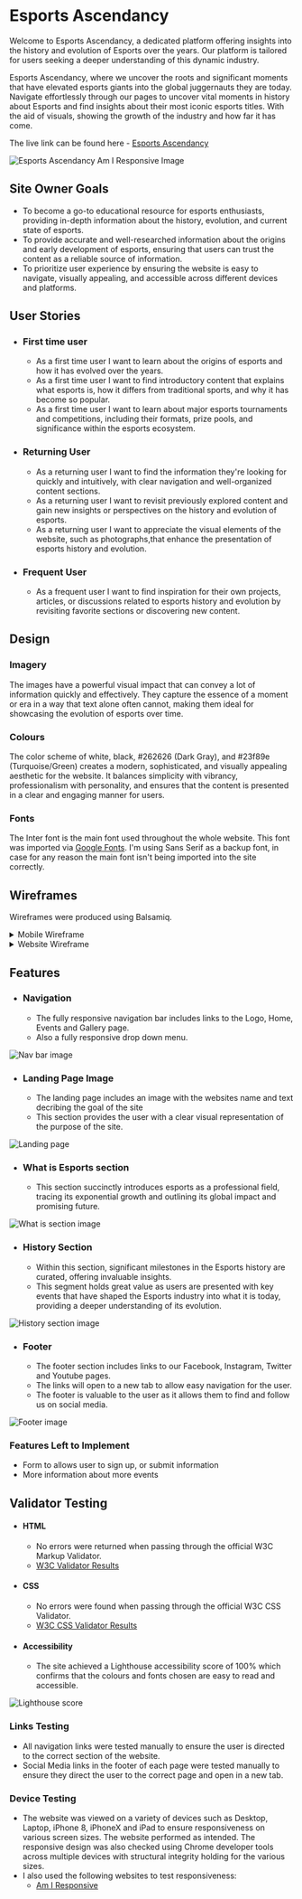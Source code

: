 # Esports Ascendancy

Welcome to Esports Ascendancy, a dedicated platform offering insights into the history and evolution of Esports over the years. Our platform is tailored for users seeking a deeper understanding of this dynamic industry.

Esports Ascendancy, where we uncover the roots and significant moments that have elevated esports giants into the global juggernauts they are today. Navigate effortlessly through our pages to uncover vital moments in history about Esports and find insights about their most iconic esports titles. With the aid of visuals, showing the growth of the industry and how far it has come.

The live link can be found here - [Esports Ascendancy](https://esteban-jr.github.io/EsportsAscendancy/)

![Esports Ascendancy Am I Responsive Image](/documents/read-me-images/responsive.PNG)

## Site Owner Goals 

- To become a go-to educational resource for esports enthusiasts, providing in-depth information about the history, evolution, and current state of esports.
- To provide accurate and well-researched information about the origins and early development of esports, ensuring that users can trust the content as a reliable source of information.
- To prioritize user experience by ensuring the website is easy to navigate, visually appealing, and accessible across different devices and platforms.

## User Stories
- ### First time user
  - As a first time user I want to learn about the origins of esports and how it has evolved over the years.
  - As a first time user I want to find introductory content that explains what esports is, how it differs from traditional sports, and why it has become so popular.
  - As a first time user I want to learn about major esports tournaments and competitions, including their formats, prize pools, and significance within the esports ecosystem.

- ### Returning User
  - As a returning user I want to find the information they're looking for quickly and intuitively, with clear navigation and well-organized content sections. 
  - As a returning user I want to revisit previously explored content and gain new insights or perspectives on the history and evolution of esports.
  - As a returning user I want to appreciate the visual elements of the website, such as photographs,that enhance the presentation of esports history and evolution.

- ### Frequent User
  - As a frequent user I want to find inspiration for their own projects, articles, or discussions related to esports history and evolution by revisiting favorite sections or discovering new content.

## Design

### Imagery
The images have a powerful visual impact that can convey a lot of information quickly and effectively. They capture the essence of a moment or era in a way that text alone often cannot, making them ideal for showcasing the evolution of esports over time.

### Colours
The color scheme of white, black, #262626 (Dark Gray), and #23f89e (Turquoise/Green) creates a modern, sophisticated, and visually appealing aesthetic for the website. It balances simplicity with vibrancy, professionalism with personality, and ensures that the content is presented in a clear and engaging manner for users.

### Fonts
The Inter font is the main font used throughout the whole website. This font was imported via [Google Fonts](https://fonts.google.com/). I'm using Sans Serif as a backup font, in case for any reason the main font isn't being imported into the site correctly.

## Wireframes
Wireframes were produced using Balsamiq. 

 <details>

 <summary>Mobile Wireframe</summary>

![Desktop Wireframe](/documents/read-me-images/esports-ascendancy-phone-wireframes.png)
 </details>

 <details>
    <summary>Website Wireframe</summary>

![Mobile Wireframe](/documents/read-me-images/esports-ascendancy-web-wireframes.png)
 </details>


 ## Features
- ### Navigation

    - The fully responsive navigation bar includes links to the Logo, Home, Events and Gallery page.
    - Also a fully responsive drop down menu.

![Nav bar image](/documents/read-me-images/header.PNG)

- ### Landing Page Image

    - The landing page includes an image with the websites name and text decribing the goal of the site
    - This section provides the user with a clear visual representation of the purpose of the site.

![Landing page](/documents/read-me-images/landing-page-image.PNG)

- ### What is Esports section

    - This section succinctly introduces esports as a professional field, tracing its exponential growth and outlining its global impact and promising future.

![What is section image](/documents/read-me-images/what-is-esports.PNG)

- ### History Section

    - Within this section, significant milestones in the Esports history are curated, offering invaluable insights.
    - This segment holds great value as users are presented with key events that have shaped the Esports industry into what it is today, providing a deeper understanding of its evolution.

![History section image](/documents/read-me-images/history-section.PNG)

- ### Footer

    - The footer section includes links to our Facebook, Instagram, Twitter and Youtube pages.
    - The links will open to a new tab to allow easy navigation for the user. 
    - The footer is valuable to the user as it allows them to find and follow us on social media.

![Footer image](/documents/read-me-images/footer.PNG)

### Features Left to Implement

- Form to allows user to sign up, or submit information
- More information about more events

## Validator Testing

- #### HTML

    - No errors were returned when passing through the official W3C Markup Validator.
    - [W3C Validator Results](https://validator.w3.org/nu/?doc=https%3A%2F%2Festeban-jr.github.io%2FEsportsAscendancy%2F)

- #### CSS

    - No errors were found when passing through the official W3C CSS Validator. 
    - [W3C CSS Validator Results](https://jigsaw.w3.org/css-validator/validator?uri=https%3A%2F%2Festeban-jr.github.io%2FEsportsAscendancy%2F&profile=css3svg&usermedium=all&warning=1&vextwarning=&lang=en#warnings)

- #### Accessibility 

    - The site achieved a Lighthouse accessibility score of 100% which confirms that the colours and fonts chosen are easy to read and accessible.

![Lighthouse score](/documents/read-me-images/accessibility.PNG)

### Links Testing

- All navigation links were tested manually to ensure the user is directed to the correct section of the website.
- Social Media links in the footer of each page were tested manually to ensure they direct the user to the correct page and open in a new tab. 

### Device Testing

- The website was viewed on a variety of devices such as Desktop, Laptop, iPhone 8, iPhoneX and iPad to ensure responsiveness on various screen sizes. The website performed as intended. The responsive design was also checked using Chrome developer tools across multiple devices with structural integrity holding for the various sizes.
- I also used the following websites to test responsiveness:
    - [Am I Responsive](https://ui.dev/amiresponsive?url=https://esteban-jr.github.io/EsportsAscendancy/)